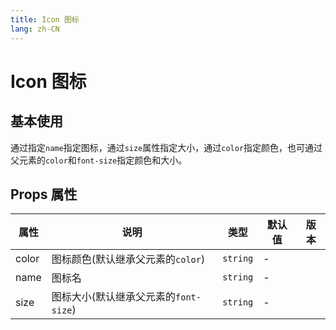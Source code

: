 ```yaml
---
title: Icon 图标
lang: zh-CN
---
```


# Icon 图标

## 基本使用

通过指定`name`指定图标，通过`size`属性指定大小，通过`color`指定颜色，也可通过父元素的`color`和`font-size`指定颜色和大小。

<demo src="../../../../example/icon/basic.svelte"></demo>
<demo src="../../../../example/icon/index.svelte"></demo>

## Props 属性

| 属性  | 说明                                  | 类型     | 默认值 | 版本 |
| ----- | ------------------------------------- | -------- | ------ | ---- |
| color | 图标颜色(默认继承父元素的`color`)     | `string` | -      |      |
| name  | 图标名                                | `string` | -      |      |
| size  | 图标大小(默认继承父元素的`font-size`) | `string` | -      |      |